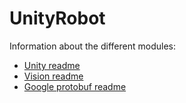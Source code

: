 # UnityRobot

Information about the different modules:
- [Unity readme](./Unity/RobotMaster/README.md) 
- [Vision readme](./Unity/Vision/README.md)
- [Google protobuf readme](proto/README.md)
